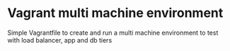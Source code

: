 # Vagrant multi machine environment

Simple Vagrantfile to create and run a multi machine environment to test with load balancer, app and db tiers


